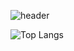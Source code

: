 ![header](https://capsule-render.vercel.app/api?type=waving&color=gradient&height=250&section=header&text=Decoy%20The%20World!!&stroke=000000&strokeWidth=2&fontAlign=60&fontSize=70)

![Top Langs](https://github-readme-stats.vercel.app/api/top-langs/?username=decoyer&layout=compact)

